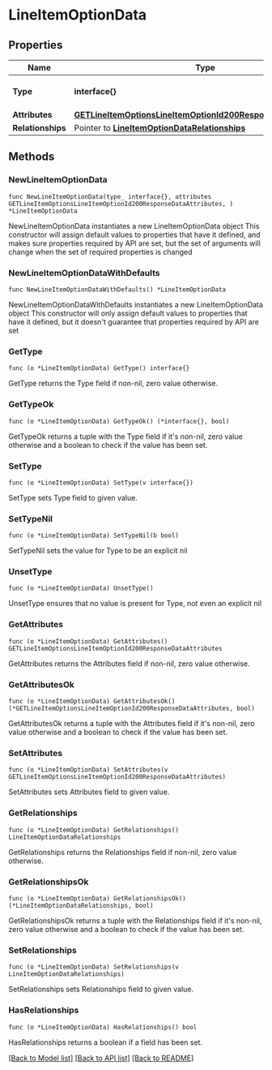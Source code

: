 # LineItemOptionData

## Properties

Name | Type | Description | Notes
------------ | ------------- | ------------- | -------------
**Type** | **interface{}** | The resource&#39;s type | 
**Attributes** | [**GETLineItemOptionsLineItemOptionId200ResponseDataAttributes**](GETLineItemOptionsLineItemOptionId200ResponseDataAttributes.md) |  | 
**Relationships** | Pointer to [**LineItemOptionDataRelationships**](LineItemOptionDataRelationships.md) |  | [optional] 

## Methods

### NewLineItemOptionData

`func NewLineItemOptionData(type_ interface{}, attributes GETLineItemOptionsLineItemOptionId200ResponseDataAttributes, ) *LineItemOptionData`

NewLineItemOptionData instantiates a new LineItemOptionData object
This constructor will assign default values to properties that have it defined,
and makes sure properties required by API are set, but the set of arguments
will change when the set of required properties is changed

### NewLineItemOptionDataWithDefaults

`func NewLineItemOptionDataWithDefaults() *LineItemOptionData`

NewLineItemOptionDataWithDefaults instantiates a new LineItemOptionData object
This constructor will only assign default values to properties that have it defined,
but it doesn't guarantee that properties required by API are set

### GetType

`func (o *LineItemOptionData) GetType() interface{}`

GetType returns the Type field if non-nil, zero value otherwise.

### GetTypeOk

`func (o *LineItemOptionData) GetTypeOk() (*interface{}, bool)`

GetTypeOk returns a tuple with the Type field if it's non-nil, zero value otherwise
and a boolean to check if the value has been set.

### SetType

`func (o *LineItemOptionData) SetType(v interface{})`

SetType sets Type field to given value.


### SetTypeNil

`func (o *LineItemOptionData) SetTypeNil(b bool)`

 SetTypeNil sets the value for Type to be an explicit nil

### UnsetType
`func (o *LineItemOptionData) UnsetType()`

UnsetType ensures that no value is present for Type, not even an explicit nil
### GetAttributes

`func (o *LineItemOptionData) GetAttributes() GETLineItemOptionsLineItemOptionId200ResponseDataAttributes`

GetAttributes returns the Attributes field if non-nil, zero value otherwise.

### GetAttributesOk

`func (o *LineItemOptionData) GetAttributesOk() (*GETLineItemOptionsLineItemOptionId200ResponseDataAttributes, bool)`

GetAttributesOk returns a tuple with the Attributes field if it's non-nil, zero value otherwise
and a boolean to check if the value has been set.

### SetAttributes

`func (o *LineItemOptionData) SetAttributes(v GETLineItemOptionsLineItemOptionId200ResponseDataAttributes)`

SetAttributes sets Attributes field to given value.


### GetRelationships

`func (o *LineItemOptionData) GetRelationships() LineItemOptionDataRelationships`

GetRelationships returns the Relationships field if non-nil, zero value otherwise.

### GetRelationshipsOk

`func (o *LineItemOptionData) GetRelationshipsOk() (*LineItemOptionDataRelationships, bool)`

GetRelationshipsOk returns a tuple with the Relationships field if it's non-nil, zero value otherwise
and a boolean to check if the value has been set.

### SetRelationships

`func (o *LineItemOptionData) SetRelationships(v LineItemOptionDataRelationships)`

SetRelationships sets Relationships field to given value.

### HasRelationships

`func (o *LineItemOptionData) HasRelationships() bool`

HasRelationships returns a boolean if a field has been set.


[[Back to Model list]](../README.md#documentation-for-models) [[Back to API list]](../README.md#documentation-for-api-endpoints) [[Back to README]](../README.md)


